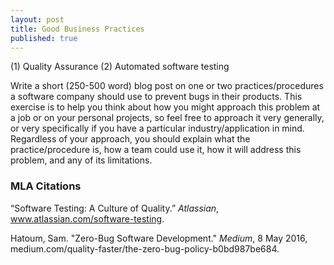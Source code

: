 ```yaml
---
layout: post
title: Good Business Practices
published: true
---
```


(1) Quality Assurance
(2) Automated software testing

Write a short (250-500 word) blog post on one or two practices/procedures a software company should use to prevent bugs in their products. This exercise is to help you think about how you might approach this problem at a job or on your personal projects, so feel free to approach it very generally, or very specifically if you have a particular industry/application in mind.
Regardless of your approach, you should explain what the practice/procedure is, how a team could use it, how it will address this problem, and any of its limitations.

### MLA Citations

“Software Testing: A Culture of Quality.” *Atlassian*, www.atlassian.com/software-testing.

Hatoum, Sam. "Zero-Bug Software Development." *Medium*, 8 May 2016, medium.com/quality-faster/the-zero-bug-policy-b0bd987be684.
